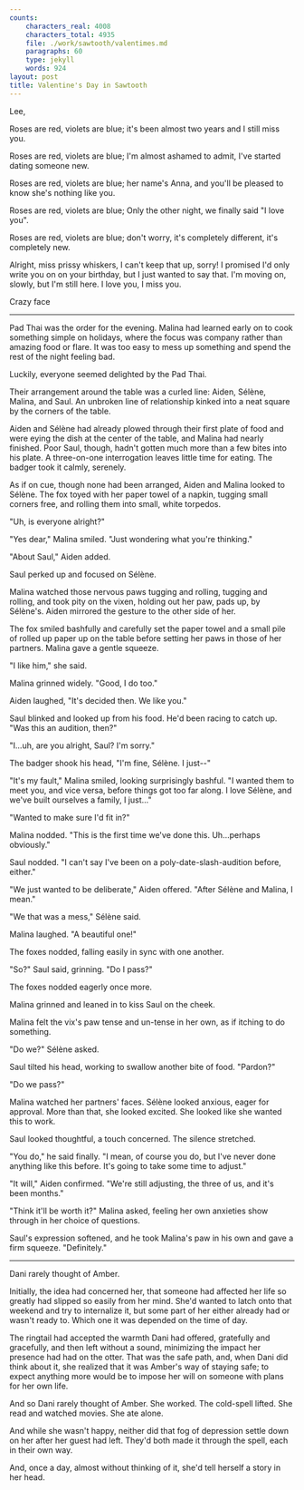 ```yaml
---
counts:
    characters_real: 4008
    characters_total: 4935
    file: ./work/sawtooth/valentimes.md
    paragraphs: 60
    type: jekyll
    words: 924
layout: post
title: Valentine's Day in Sawtooth
---
```


Lee,

Roses are red,
violets are blue;
it's been almost two years
and I still miss you.

Roses are red,
violets are blue;
I'm almost ashamed to admit,
I've started dating someone new.

Roses are red,
violets are blue;
her name's Anna, and you'll be pleased to know
she's nothing like you.

Roses are red,
violets are blue;
Only the other night,
we finally said "I love you".

Roses are red,
violets are blue;
don't worry, it's completely different,
it's completely new.

Alright, miss prissy whiskers, I can't keep that up, sorry! I promised I'd only write you on on your birthday, but I just wanted to say that. I'm moving on, slowly, but I'm still here. I love you, I miss you.

Crazy face

-----

Pad Thai was the order for the evening. Malina had learned early on to cook something simple on holidays, where the focus was company rather than amazing food or flare. It was too easy to mess up something and spend the rest of the night feeling bad.

Luckily, everyone seemed delighted by the Pad Thai.

Their arrangement around the table was a curled line: Aiden, Sélène, Malina, and Saul. An unbroken line of relationship kinked into a neat square by the corners of the table.

Aiden and Sélène had already plowed through their first plate of food and were eying the dish at the center of the table, and Malina had nearly finished. Poor Saul, though, hadn't gotten much more than a few bites into his plate. A three-on-one interrogation leaves little time for eating. The badger took it calmly, serenely.

As if on cue, though none had been arranged, Aiden and Malina looked to Sélène. The fox toyed with her paper towel of a napkin, tugging small corners free, and rolling them into small, white torpedos.

"Uh, is everyone alright?"

"Yes dear," Malina smiled. "Just wondering what you're thinking."

"About Saul," Aiden added.

Saul perked up and focused on Sélène.

Malina watched those nervous paws tugging and rolling, tugging and rolling, and took pity on the vixen, holding out her paw, pads up, by Sélène's. Aiden mirrored the gesture to the other side of her.

The fox smiled bashfully and carefully set the paper towel and a small pile of rolled up paper up on the table before setting her paws in those of her partners. Malina gave a gentle squeeze.

"I like him," she said.

Malina grinned widely. "Good, I do too."

Aiden laughed, "It's decided then. We like you."

Saul blinked and looked up from his food. He'd been racing to catch up. "Was this an audition, then?"

"I...uh, are you alright, Saul? I'm sorry."

The badger shook his head, "I'm fine, Sélène. I just--"

"It's my fault," Malina smiled, looking surprisingly bashful. "I wanted them to meet you, and vice versa, before things got too far along. I love Sélène, and we've built ourselves a family, I just..."

"Wanted to make sure I'd fit in?"

Malina nodded. "This is the first time we've done this. Uh...perhaps obviously."

Saul nodded. "I can't say I've been on a poly-date-slash-audition before, either."

"We just wanted to be deliberate," Aiden offered. "After Sélène and Malina, I mean."

"We that was a mess," Sélène said.

Malina laughed. "A beautiful one!"

The foxes nodded, falling easily in sync with one another.

"So?" Saul said, grinning. "Do I pass?"

The foxes nodded eagerly once more.

Malina grinned and leaned in to kiss Saul on the cheek.

Malina felt the vix's paw tense and un-tense in her own, as if itching to do something.

"Do we?" Sélène asked.

Saul tilted his head, working to swallow another bite of food. "Pardon?"

"Do we pass?"

Malina watched her partners' faces. Sélène looked anxious, eager for approval. More than that, she looked excited. She looked like she wanted this to work.

Saul looked thoughtful, a touch concerned. The silence stretched.

"You do," he said finally. "I mean, of course you do, but I've never done anything like this before. It's going to take some time to adjust."

"It will," Aiden confirmed. "We're still adjusting, the three of us, and it's been months."

"Think it'll be worth it?" Malina asked, feeling her own anxieties show through in her choice of questions.

Saul's expression softened, and he took Malina's paw in his own and gave a firm squeeze. "Definitely."

-----

Dani rarely thought of Amber.

Initially, the idea had concerned her, that someone had affected her life so greatly had slipped so easily from her mind. She'd wanted to latch onto that weekend and try to internalize it, but some part of her either already had or wasn't ready to. Which one it was depended on the time of day.

The ringtail had accepted the warmth Dani had offered, gratefully and gracefully, and then left without a sound, minimizing the impact her presence had had on the otter. That was the safe path, and, when Dani did think about it, she realized that it was Amber's way of staying safe; to expect anything more would be to impose her will on someone with plans for her own life.

And so Dani rarely thought of Amber. She worked. The cold-spell lifted. She read and watched movies. She ate alone.

And while she wasn't happy, neither did that fog of depression settle down on her after her guest had left. They'd both made it through the spell, each in their own way.

And, once a day, almost without thinking of it, she'd tell herself a story in her head.

<!-- -----

Guilt changes one, but less so than I thought it would. I spent my time in community service and my five thousand dollars --- while I'd plead guilty to trashing the house and abandoning the car, Jarred had also automatically assumed it was because I'd caught him cheating on me and had admitted his own guilt.

Not something I cared about, but I wasn't about to take the reduced sentence, such as it was.

On the flip side, it got me back up to Adam's before too long, and gave me the freedom to use my name again, to start hunting for a real job. Tomorrow's my first day back at work. The guy who runs it out of the front half of his house is quirky enough that he laughed at my story and hired me on the spot.

Whatever, I'll take it.

Now I just need to continue figuring things out with Aurora, and maybe I'll eventually find a way to settle down, feel happy. -->

